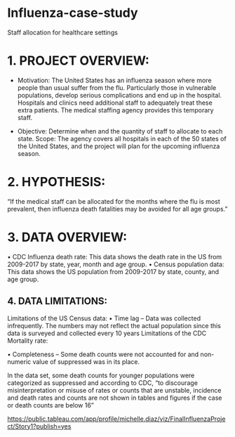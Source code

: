 # Influenza-case-study
Staff allocation for healthcare settings 

# 1. PROJECT OVERVIEW:

- Motivation: The United States has an influenza season where more people than usual suffer from the flu. Particularly those in vulnerable populations, develop serious complications and end up in the hospital. Hospitals and clinics need additional staff to adequately treat these extra patients. The medical staffing agency provides this temporary staff.

- Objective: Determine when and the quantity of staff to allocate to each state. Scope: The agency covers all hospitals in each of the 50 states of the United
States, and the project will plan for the upcoming influenza season.

# 2. HYPOTHESIS:
“If the medical staff can be allocated for the months where the flu is most prevalent, then influenza death fatalities may be avoided for all age groups.”

# 3. DATA OVERVIEW:
• CDC Influenza death rate: This data shows the death rate in the US from 2009-2017 by state, year, month and age group.
• Census population data: This data shows the US population from 2009-2017 by state, county, and age group.

## 4. DATA LIMITATIONS:
Limitations of the US Census data:
• Time lag – Data was collected infrequently. The numbers may not reflect the
actual population since this data is surveyed and collected every 10 years
Limitations of the CDC Mortality rate:

• Completeness – Some death counts were not accounted for and non-numeric
value of suppressed was in its place.

In the data set, some death counts for younger populations were categorized as suppressed and according to CDC, “to discourage misinterpretation or misuse of rates or counts that are unstable, incidence and death rates and counts are not shown in tables and figures if the case or death counts are below 16”

https://public.tableau.com/app/profile/michelle.diaz/viz/FinalInfluenzaProject/Story1?publish=yes
